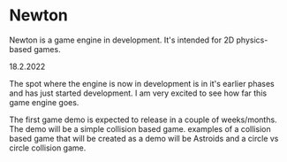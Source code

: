 # Newton
Newton is a game engine in development. It's intended for 2D physics-based games.


18.2.2022

The spot where the engine is now in development is in it's earlier phases and has just started development.
I am very excited to see how far this game engine goes.

The first game demo is expected to release in a couple of weeks/months. The demo will be a simple collision based game.
examples of a collision based game that will be created as a demo will be Astroids and a circle vs circle collision game.

